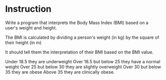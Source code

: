 # Instruction

Write a program that interprets the Body Mass Index (BMI) based on a user's weight and height.

The BMI is calculated by dividing a person's weight (in kg) by the square of their height (in m)

It should tell them the interpretation of their BMI based on the BMI value.

Under 18.5 they are underweight
Over 18.5 but below 25 they have a normal weight
Over 25 but below 30 they are slightly overweight
Over 30 but below 35 they are obese
Above 35 they are clinically obese.